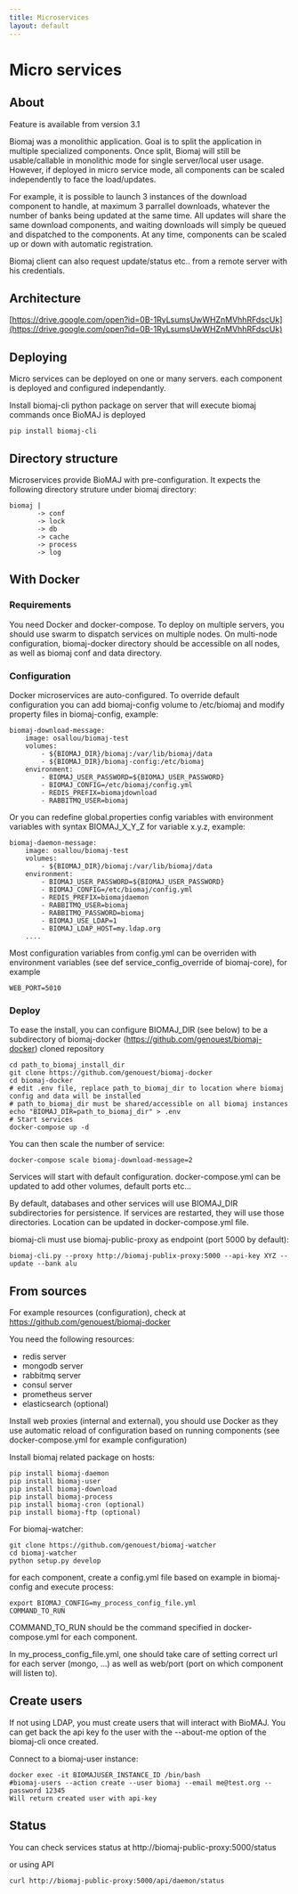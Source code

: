 ```yaml
---
title: Microservices
layout: default
---
```


# Micro services

## About

Feature is available from version 3.1

Biomaj was a monolithic application. Goal is to split the application in multiple specialized components.
Once split, Biomaj will still be usable/callable in monolithic mode for single server/local user usage.
However, if deployed in micro service mode, all components can be scaled independently to face the load/updates.

For example, it is possible to launch 3 instances of the download component to handle, at maximum 3 parrallel downloads, whatever the number of banks being updated at the same time. All updates will share the same download components, and waiting downloads will simply be queued and dispatched to the components. At any time, components can be scaled up or down with automatic registration.

Biomaj client can also request update/status etc.. from a remote server with his credentials.


## Architecture


[https://drive.google.com/open?id=0B-1RyLsumsUwWHZnMVhhRFdscUk](https://drive.google.com/open?id=0B-1RyLsumsUwWHZnMVhhRFdscUk)


## Deploying

Micro services can be deployed on one or many servers. each component is deployed and configured independantly.

Install biomaj-cli python package on server that will execute biomaj commands once BioMAJ is deployed

    pip install biomaj-cli

## Directory structure

Microservices provide BioMAJ with pre-configuration. It expects the following directory struture under biomaj directory:

    biomaj |
           -> conf
           -> lock
           -> db
           -> cache
           -> process
           -> log


## With Docker

### Requirements

You need Docker and docker-compose.
To deploy on multiple servers, you should use swarm to dispatch services on multiple nodes.
On multi-node configuration, biomaj-docker directory should be accessible on all nodes, as well as biomaj conf and data directory.

### Configuration

Docker microservices are auto-configured. To override default configuration you can add biomaj-config volume to /etc/biomaj and modify property files in biomaj-config, example:

    biomaj-download-message:
        image: osallou/biomaj-test
        volumes:
            - ${BIOMAJ_DIR}/biomaj:/var/lib/biomaj/data
            - ${BIOMAJ_DIR}/biomaj-config:/etc/biomaj
        environment:
            - BIOMAJ_USER_PASSWORD=${BIOMAJ_USER_PASSWORD}
            - BIOMAJ_CONFIG=/etc/biomaj/config.yml
            - REDIS_PREFIX=biomajdownload
            - RABBITMQ_USER=biomaj

Or you can redefine global.properties config variables with environment variables with syntax BIOMAJ_X_Y_Z for variable x.y.z, example:


    biomaj-daemon-message:
        image: osallou/biomaj-test
        volumes:
            - ${BIOMAJ_DIR}/biomaj:/var/lib/biomaj/data
        environment:
            - BIOMAJ_USER_PASSWORD=${BIOMAJ_USER_PASSWORD}
            - BIOMAJ_CONFIG=/etc/biomaj/config.yml
            - REDIS_PREFIX=biomajdaemon
            - RABBITMQ_USER=biomaj
            - RABBITMQ_PASSWORD=biomaj
            - BIOMAJ_USE_LDAP=1
            - BIOMAJ_LDAP_HOST=my.ldap.org
        ....


Most configuration variables from config.yml can be overriden with environment variables (see  def service_config_override of biomaj-core), for example

    WEB_PORT=5010

### Deploy

To ease the install, you can configure BIOMAJ_DIR (see below) to be a subdirectory of biomaj-docker (https://github.com/genouest/biomaj-docker) cloned repository

    cd path_to_biomaj_install_dir
    git clone https://github.com/genouest/biomaj-docker
    cd biomaj-docker
    # edit .env file, replace path_to_biomaj_dir to location where biomaj config and data will be installed
    # path_to_biomaj_dir must be shared/accessible on all biomaj instances
    echo "BIOMAJ_DIR=path_to_biomaj_dir" > .env
    # Start services
    docker-compose up -d

You can then scale the number of service:

    docker-compose scale biomaj-download-message=2

Services will start with default configuration. docker-compose.yml can be updated to add other volumes, default ports etc...

By default, databases and other services will use BIOMAJ_DIR subdirectories for persistence. If services are restarted, they will use those directories. Location can be updated in docker-compose.yml file.

biomaj-cli must use biomaj-public-proxy as endpoint (port 5000 by default):

    biomaj-cli.py --proxy http://biomaj-publix-proxy:5000 --api-key XYZ --update --bank alu

## From sources

For example resources (configuration), check at https://github.com/genouest/biomaj-docker

You need the following resources:

* redis server
* mongodb server
* rabbitmq server
* consul server
* prometheus server
* elasticsearch (optional)

Install web proxies (internal and external), you should use Docker as they use automatic reload of configuration based on running components (see docker-compose.yml for example configuration)

Install biomaj related package on hosts:

    pip install biomaj-daemon
    pip install biomaj-user
    pip install biomaj-download
    pip install biomaj-process
    pip install biomaj-cron (optional)
    pip install biomaj-ftp (optional)

For biomaj-watcher:

    git clone https://github.com/genouest/biomaj-watcher
    cd biomaj-watcher
    python setup.py develop

for each component, create a config.yml file based on example in biomaj-config and execute process:

    export BIOMAJ_CONFIG=my_process_config_file.yml
    COMMAND_TO_RUN

COMMAND_TO_RUN should be the command specified in docker-compose.yml for each component.

In my_process_config_file.yml, one should take care of setting correct url for each server (mongo, ...) as well as web/port (port on which component will listen to).

## Create users

If not using LDAP, you must create users that will interact with BioMAJ.
You can get back the api key fo the user with the --about-me option of the biomaj-cli once created.

Connect to a biomaj-user instance:

    docker exec -it BIOMAJUSER_INSTANCE_ID /bin/bash
    #biomaj-users --action create --user biomaj --email me@test.org --password 12345
    Will return created user with api-key


## Status

You can check services status at http://biomaj-public-proxy:5000/status

or using API

    curl http://biomaj-public-proxy:5000/api/daemon/status
